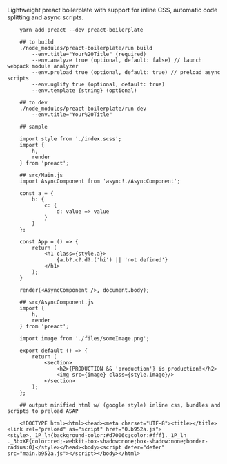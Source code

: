 Lightweight preact boilerplate with support for inline CSS, automatic code splitting and async scripts.

		yarn add preact --dev preact-boilerplate
		
		## to build
		./node_modules/preact-boilerplate/run build 
			--env.title="Your%20Title" (required)
			--env.analyze true (optional, default: false) // launch webpack module analyzer
			--env.preload true (optional, default: true) // preload async scripts
			--env.uglify true (optional, default: true)
			--env.template {string} (optional)
		
		## to dev
		./node_modules/preact-boilerplate/run dev 
			--env.title="Your%20Title"

		## sample
		
		import style from './index.scss';
		import {
			h,
			render
		} from 'preact';
		
		## src/Main.js
		import AsyncComponent from 'async!./AsyncComponent';

		const a = {
			b: {
				c: {
					d: value => value
				}
			}
		};

		const App = () => {
			return (
				<h1 class={style.a}>
					{a.b?.c?.d?.('hi') || 'not defined'}
				</h1>
			);
		}

		render(<AsyncComponent />, document.body);

		## src/AsyncComponent.js
		import {
			h,
			render
		} from 'preact';

		import image from './files/someImage.png';

		export default () => {
			return (
				<section>
					<h2>{PRODUCTION && 'production'} is production!</h2>
					<img src={image} class={style.image}/>
				</section>
			);
		};

		## output minified html w/ (google style) inline css, bundles and scripts to preload ASAP

		<!DOCTYPE html><html><head><meta charset="UTF-8"><title></title><link rel="preload" as="script" href="0.b952a.js"><style>._1P_ln{background-color:#d7006c;color:#fff}._1P_ln ._3bxXE{color:red;-webkit-box-shadow:none;box-shadow:none;border-radius:0}</style></head><body><script defer="defer" src="main.b952a.js"></script></body></html>

